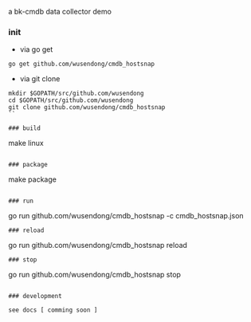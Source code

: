 a bk-cmdb data collector demo

### init

- via go get
```
go get github.com/wusendong/cmdb_hostsnap
```

- via git clone
```
mkdir $GOPATH/src/github.com/wusendong
cd $GOPATH/src/github.com/wusendong
git clone github.com/wusendong/cmdb_hostsnap
``

### build
```
make linux
```

### package

```
make package
```

### run

```
go run github.com/wusendong/cmdb_hostsnap -c cmdb_hostsnap.json
```
### reload

```
go run github.com/wusendong/cmdb_hostsnap reload
```
### stop

```
go run github.com/wusendong/cmdb_hostsnap stop
```

### development

see docs [ comming soon ]
